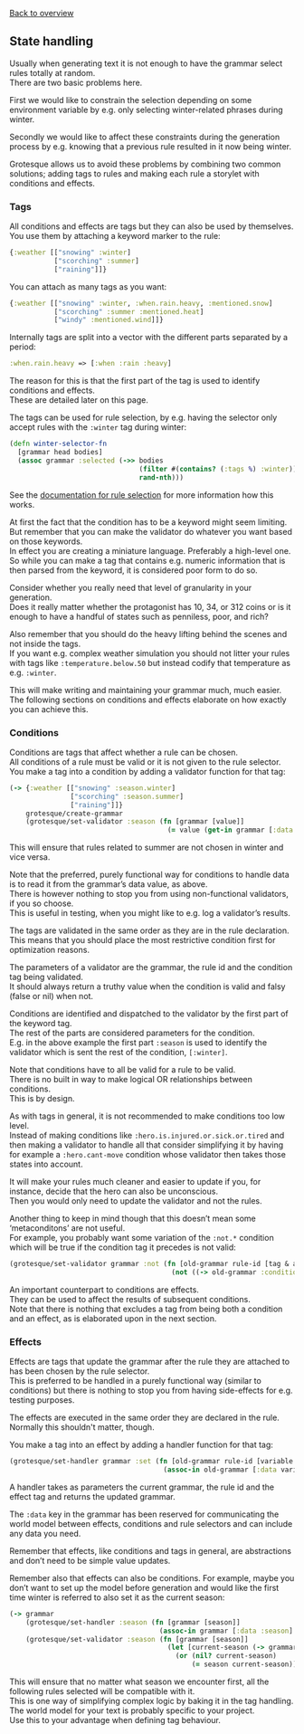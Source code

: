 [Back to overview](overview.md)

## State handling
Usually when generating text it is not enough to have the grammar select rules totally at random.  
There are two basic problems here. 

First we would like to constrain the selection depending on some environment variable by e.g. only selecting winter-related phrases during winter. 

Secondly we would like to affect these constraints during the generation process by e.g. knowing that a previous rule resulted in it now being winter.

Grotesque allows us to avoid these problems by combining two common solutions; adding tags to rules and making each rule a storylet with conditions and effects.

### Tags
All conditions and effects are tags but they can also be used by themselves.  
You use them by attaching a keyword marker to the rule:  
```clojure
{:weather [["snowing" :winter]
           ["scorching" :summer]
           ["raining"]]}
```

You can attach as many tags as you want:  
```clojure
{:weather [["snowing" :winter, :when.rain.heavy, :mentioned.snow]
           ["scorching" :summer :mentioned.heat]
           ["windy" :mentioned.wind]]}
```

Internally tags are split into a vector with the different parts separated by a period:  
```clojure
:when.rain.heavy => [:when :rain :heavy]
```
The reason for this is that the first part of the tag is used to identify conditions and effects.  
These are detailed later on this page.

The tags can be used for rule selection, by e.g. having the selector only accept rules with the `:winter` tag during winter:  
```clojure
(defn winter-selector-fn 
  [grammar head bodies]
  (assoc grammar :selected (->> bodies
                                (filter #(contains? (:tags %) :winter))
                                rand-nth)))
```
See the [documentation for rule selection](selection.md) for more information how this works.

At first the fact that the condition has to be a keyword might seem limiting.  
But remember that you can make the validator do whatever you want based on those keywords.  
In effect you are creating a miniature language. Preferably a high-level one.  
So while you can make a tag that contains e.g. numeric information that is then parsed from the keyword, it is considered poor form to do so. 

Consider whether you really need that level of granularity in your generation.  
Does it really matter whether the protagonist has 10, 34, or 312 coins or is it enough to 
have a handful of states such as penniless, poor, and rich?

Also remember that you should do the heavy lifting behind the scenes and not inside the tags.   
If you want e.g. complex weather simulation you should not litter your rules with tags like `:temperature.below.50` but instead codify that temperature as e.g. `:winter`.

This will make writing and maintaining your grammar much, much easier.  
The following sections on conditions and effects elaborate on how exactly you can achieve this.

### Conditions
Conditions are tags that affect whether a rule can be chosen.  
All conditions of a rule must be valid or it is not given to the rule selector.  
You make a tag into a condition by adding a validator function for that tag:  
```clojure
(-> {:weather [["snowing" :season.winter]
               ["scorching" :season.summer]
               ["raining"]]}
    grotesque/create-grammar
    (grotesque/set-validator :season (fn [grammar [value]]
                                       (= value (get-in grammar [:data :season])))))
```
This will ensure that rules related to summer are not chosen in winter and vice versa.  

Note that the preferred, purely functional way for conditions to handle data is to read it from the grammar’s data value, as above.  
There is however nothing to stop you from using non-functional validators, if you so choose.  
This is useful in testing, when you might like to e.g. log a validator’s results.

The tags are validated in the same order as they are in the rule declaration.  
This means that you should place the most restrictive condition first for optimization reasons.

The parameters of a validator are the grammar, the rule id and the condition tag being validated.  
It should always return a truthy value when the condition is valid and falsy (false or nil) when not.  

Conditions are identified and dispatched to the validator by the first part of the keyword tag.  
The rest of the parts are considered parameters for the condition.  
E.g. in the above example the first part `:season` is used to identify the validator which is sent the rest of
the condition, `[:winter]`.

Note that conditions have to all be valid for a rule to be valid.  
There is no built in way to make logical OR relationships between conditions.  
This is by design.

As with tags in general, it is not recommended to make conditions too low level.  
Instead of making conditions like `:hero.is.injured.or.sick.or.tired` and then making a validator to handle all that 
consider simplifying it by having for example a `:hero.cant-move` condition whose validator then takes those states into account.

It will make your rules much cleaner and easier to update if you, for instance, decide that the hero can also be unconscious.  
Then you would only need to update the validator and not the rules.

Another thing to keep in mind though that this doesn’t mean some ‘metaconditons’ are not useful.  
For example, you probably want some variation of the `:not.*` condition which will be true if the condition tag it
precedes is not valid:  
```clojure
(grotesque/set-validator grammar :not (fn [old-grammar rule-id [tag & args]]
                                        (not ((-> old-grammar :conditions tag) old-grammar args))))
```

An important counterpart to conditions are effects.  
They can be used to affect the results of subsequent conditions.  
Note that there is nothing that excludes a tag from being both a condition and an effect, as is elaborated upon in the next section.

### Effects
Effects are tags that update the grammar after the rule they are attached to has been chosen by the rule selector.  
This is preferred to be handled in a purely functional way (similar to conditions) but there is nothing to stop you 
from having side-effects for e.g. testing purposes.  

The effects are executed in the same order they are declared in the rule.  
Normally this shouldn't matter, though.

You make a tag into an effect by adding a handler function for that tag:  
```clojure
(grotesque/set-handler grammar :set (fn [old-grammar rule-id [variable value]]
                                      (assoc-in old-grammar [:data variable] value)))
```

A handler takes as parameters the current grammar, the rule id and the effect tag and returns the updated grammar. 

The `:data` key in the grammar has been reserved for communicating the world model between effects, conditions and 
rule selectors and can include any data you need.

Remember that effects, like conditions and tags in general, are abstractions and don’t need to be simple value updates. 

Remember also that effects can also be conditions. 
For example, maybe you don’t want to set up the model before generation and 
would like the first time winter is referred to also set it as the current season:  
```clojure
(-> grammar
    (grotesque/set-handler :season (fn [grammar [season]]
                                     (assoc-in grammar [:data :season] season)))
    (grotesque/set-validator :season (fn [grammar [season]]
                                       (let [current-season (-> grammar :data :season)]
                                         (or (nil? current-season)
                                             (= season current-season))))))
```
This will ensure that no matter what season we encounter first, all the following rules selected will be compatible with it.  
This is one way of simplifying complex logic by baking it in the tag handling.  
The world model for your text is probably specific to your project.  
Use this to your advantage when defining tag behaviour.
